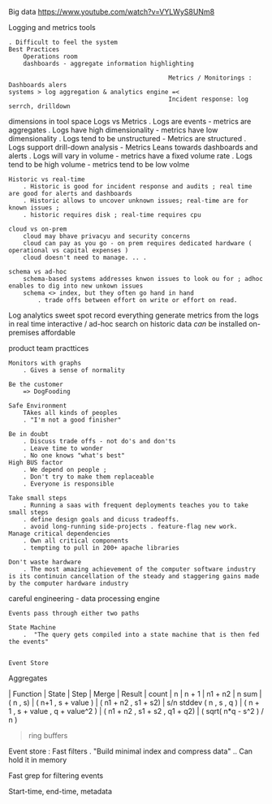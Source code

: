Big data 
https://www.youtube.com/watch?v=VYLWyS8UNm8


Logging and metrics tools


    . Difficult to feel the system 
    Best Practices
        Operations room 
        dashboards - aggregate information highlighting
    
                                                Metrics / Monitorings : Dashboards alers
    systems > log aggregation & analytics engine =<
                                                Incident response: log serrch, drilldown 

dimensions in tool space
    Logs vs Metrics
        . Logs are events - metrics are aggregates
        . Logs have high dimensionality - metrics have low dimensionality
        . Logs tend to be unstructured - Metrics are structured
        . Logs support drill-down analysis - Metrics Leans towards dashboards and alerts
        . Logs will vary in volume - metrics have a fixed volume rate
        . Logs tend to be high volume - metrics tend to be low volme 

    Historic vs real-time
        . Historic is good for incident response and audits ; real time are good for alerts and dashboards
        . Historic allows to uncover unknown issues; real-time are for known issues ;
        . historic requires disk ; real-time requires cpu 
        
    cloud vs on-prem
        cloud may bhave privacyu and security concerns
        cloud can pay as you go - on prem requires dedicated hardware ( operational vs capital expenses )
        cloud doesn't need to manage. .. .
    
    schema vs ad-hoc
        schema-based systems addresses knwon issues to look ou for ; adhoc enables to dig into new unkown issues
        schema <> index, but they often go hand in hand
            . trade offs between effort on write or effort on read. 
    

Log analytics sweet spot
    record everything
    generate metrics from the logs in real time
    interactive / ad-hoc search on historic data
    _can_ be installed on-premises
    affordable

product team practtices
    
    Monitors with graphs 
        . Gives a sense of normality
        
    Be the customer 
        => DogFooding

    Safe Environment
        TAkes all kinds of peoples
        . "I'm not a good finisher"

    Be in doubt
        . Discuss trade offs - not do's and don'ts
        . Leave time to wonder
        . No one knows "what's best"
    High BUS factor
        . We depend on people ;
        . Don't try to make them replaceable
        . Everyone is responsible
    
    Take small steps
        . Running a saas with frequent deployments teaches you to take small steps
        . define design goals and dicuss tradeoffs. 
        . avoid long-running side-projects . feature-flag new work. 
    Manage critical dependencies
        . Own all critical components
        . tempting to pull in 200+ apache libraries
    
    Don't waste hardware
        . The most amazing achievement of the computer software industry is its continuin cancellation of the steady and staggering gains made by the computer hardware industry
            


careful engineering - data processing engine
    
    Events pass through either two paths 

    State Machine 
        .  "The query gets compiled into a state machine that is then fed the events"


    Event Store 

Aggregates

| Function | State | Step | Merge | Result  | 
count | n | n + 1 | n1 + n2 | n 
sum | ( n , s) | ( n+1 , s + value ) | ( n1 + n2 , s1 + s2) | s/n
stddev ( n , s , q ) | ( n  + 1 , s + value , q + value^2 ) | ( n1 + n2 , s1 + s2 , q1 + q2) | ( sqrt( n*q - s^2 ) / n ) 

> ring buffers


Event store : Fast filters
    . "Build minimal index and compress data"
        .. Can hold it in memory
    
Fast grep for filtering events
    

Start-time, end-time, metadata 
    
